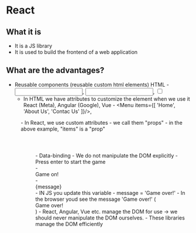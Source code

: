 # React

## What it is
- It is a JS library
- It is used to build the frontend of a web application

## What are the advantages?
- Reusable components (reusable custom html elements)
HTML - <input type="text" />, <input type="password" />, <input type="checkbox" />
    - In HTML we have attributes to customize the element when we use it
React (Meta), Angular (Google), Vue - <Menu items={[ 'Home', 'About Us', 'Contac Us' ]}/>,
<Menu items={[ 'Home', 'About Us', 'Portfolio' ]}/>
    - In React, we use custom attributes - we call them "props" - in the above example, "items" is a "prop"
<header>
</header>
<Menu />
<Sidebar />
<EmailList />
- Data-binding
    - We do not manipulate the DOM explicitly
    - <div>Press enter to start the game</div>
    - <div>Game on!</div>
    - <div>{message}</div> 
        - IN JS you update this variable - message = 'Game over!'
        - In the browser youd see the message 'Game over!' (<div>Game over!</div> )
    - React, Angular, Vue etc. manage the DOM for use -> we should never manipulate the DOM ourselves.
    - These libraries manage the DOM efficiently
